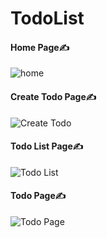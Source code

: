 # TodoList

<h4>Home Page✍️</h4>

![home](https://user-images.githubusercontent.com/121140490/220095610-9e6a7380-33e3-45c6-8a18-62ebe8c5b4c2.png)

<h4>Create Todo Page✍️</h4>

![Create Todo](https://user-images.githubusercontent.com/121140490/220095725-2f81db78-7ded-4746-a9d5-cba9e8c7a78a.png)

<h4>Todo List Page✍️</h4>

![Todo List](https://user-images.githubusercontent.com/121140490/220095781-7feff4de-dbca-4f53-8fd0-fbf1161e82a2.png)

<h4>Todo Page✍️</h4>

![Todo Page](https://user-images.githubusercontent.com/121140490/220095048-53f9cd7a-c345-4443-ba18-59fc2cedbf83.png)
